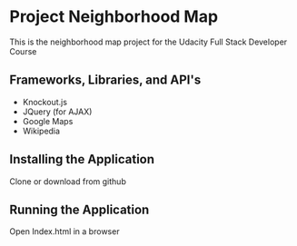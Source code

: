 # Project Neighborhood Map 

This is the neighborhood map project for the Udacity Full Stack Developer Course

## Frameworks, Libraries, and API's

* Knockout.js
* JQuery (for AJAX)
* Google Maps
* Wikipedia

## Installing the Application

Clone or download from github

## Running the Application

Open Index.html in a browser